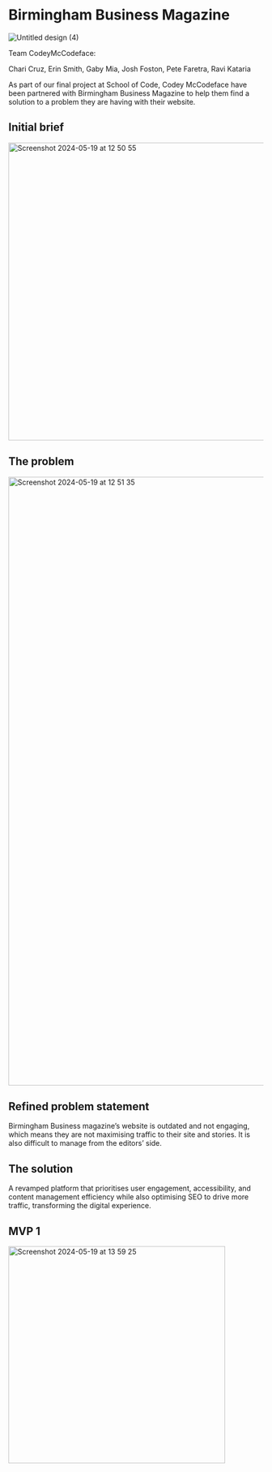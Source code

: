 # Birmingham Business Magazine

![Untitled design (4)](https://github.com/gabriellemia/birmingham-biz/assets/78322726/74d61260-b181-475b-8d03-2d2855ac2487)


Team CodeyMcCodeface: 

Chari Cruz, Erin Smith, Gaby Mia, Josh Foston, Pete Faretra, Ravi Kataria

As part of our final project at School of Code, Codey McCodeface have been partnered with Birmingham Business Magazine to help them find a solution to a problem they are having with their website.

## Initial brief
<img width="587" alt="Screenshot 2024-05-19 at 12 50 55" src="https://github.com/gabriellemia/birmingham-biz/assets/78322726/dda71ffb-da65-4d43-870f-634fa10f0284">


## The problem
<img width="1200" alt="Screenshot 2024-05-19 at 12 51 35" src="https://github.com/gabriellemia/birmingham-biz/assets/78322726/6e730310-cb98-4f80-83b5-96075f35a87d">

## Refined problem statement
Birmingham Business magazine’s website is outdated and not engaging, which means they are not maximising traffic to their site and stories. It is also difficult to manage from the editors’ side.

## The solution
A revamped platform that prioritises user engagement,  accessibility, and content management efficiency while also optimising SEO to drive more traffic, transforming the digital experience.

## MVP 1
<img width="428" alt="Screenshot 2024-05-19 at 13 59 25" src="https://github.com/gabriellemia/birmingham-biz/assets/78322726/1a9a9652-99ae-4035-b7f3-50af183d6703">


